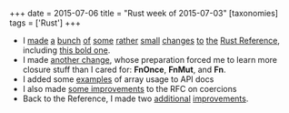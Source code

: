 +++
date = 2015-07-06
title = "Rust week of 2015-07-03"
[taxonomies]
tags = ['Rust']
+++

-   I [made][] [a][] [bunch][] [of][] [some][] [rather][] [small][]
    [changes][] [to][] [the][] [Rust Reference], including [this bold
    one].
-   I made [another change], whose preparation forced me to learn more
    closure stuff than I cared for: **FnOnce**, **FnMut**, and **Fn**.
-   I added some [examples] of array usage to API docs
-   I also made [some improvements] to the RFC on coercions
-   Back to the Reference, I made two [additional][] [improvements].

  [made]: https://github.com/rust-lang/rust/pull/26785
  [a]: https://github.com/rust-lang/rust/pull/26786
  [bunch]: https://github.com/rust-lang/rust/pull/26787
  [of]: https://github.com/rust-lang/rust/pull/26788
  [some]: https://github.com/rust-lang/rust/pull/26789
  [rather]: https://github.com/rust-lang/rust/pull/26791
  [small]: https://github.com/rust-lang/rust/pull/26792
  [changes]: https://github.com/rust-lang/rust/pull/26795
  [to]: https://github.com/rust-lang/rust/pull/26796
  [the]: https://github.com/rust-lang/rust/pull/26800
  [Rust Reference]: http://doc.rust-lang.org/reference.html
  [this bold one]: https://github.com/rust-lang/rust/pull/26799
  [another change]: https://github.com/rust-lang/rust/pull/26808
  [examples]: https://github.com/rust-lang/rust/pull/26814
  [some improvements]: https://github.com/rust-lang/rfcs/pull/1189
  [additional]: https://github.com/rust-lang/rust/pull/26834
  [improvements]: https://github.com/rust-lang/rust/pull/26835
